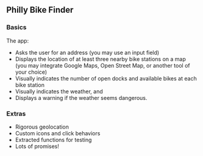 ## Philly Bike Finder

### Basics
The app:
* Asks the user for an address (you may use an input field)
* Displays the location of at least three nearby bike stations on a map (you may integrate Google Maps, Open Street Map, or another tool of your choice)
* Visually indicates the number of open docks and available bikes at each bike station
* Visually indicates the weather, and
* Displays a warning if the weather seems dangerous.

### Extras
* Rigorous geolocation
* Custom icons and click behaviors
* Extracted functions for testing
* Lots of promises!

